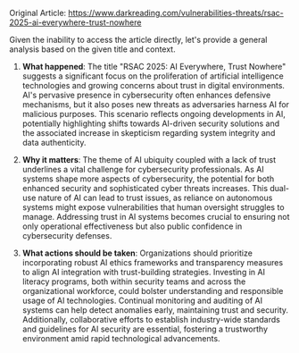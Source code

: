 Original Article: https://www.darkreading.com/vulnerabilities-threats/rsac-2025-ai-everywhere-trust-nowhere

Given the inability to access the article directly, let's provide a general analysis based on the given title and context.

1) **What happened**: The title "RSAC 2025: AI Everywhere, Trust Nowhere" suggests a significant focus on the proliferation of artificial intelligence technologies and growing concerns about trust in digital environments. AI's pervasive presence in cybersecurity often enhances defensive mechanisms, but it also poses new threats as adversaries harness AI for malicious purposes. This scenario reflects ongoing developments in AI, potentially highlighting shifts towards AI-driven security solutions and the associated increase in skepticism regarding system integrity and data authenticity.

2) **Why it matters**: The theme of AI ubiquity coupled with a lack of trust underlines a vital challenge for cybersecurity professionals. As AI systems shape more aspects of cybersecurity, the potential for both enhanced security and sophisticated cyber threats increases. This dual-use nature of AI can lead to trust issues, as reliance on autonomous systems might expose vulnerabilities that human oversight struggles to manage. Addressing trust in AI systems becomes crucial to ensuring not only operational effectiveness but also public confidence in cybersecurity defenses.

3) **What actions should be taken**: Organizations should prioritize incorporating robust AI ethics frameworks and transparency measures to align AI integration with trust-building strategies. Investing in AI literacy programs, both within security teams and across the organizational workforce, could bolster understanding and responsible usage of AI technologies. Continual monitoring and auditing of AI systems can help detect anomalies early, maintaining trust and security. Additionally, collaborative efforts to establish industry-wide standards and guidelines for AI security are essential, fostering a trustworthy environment amid rapid technological advancements.